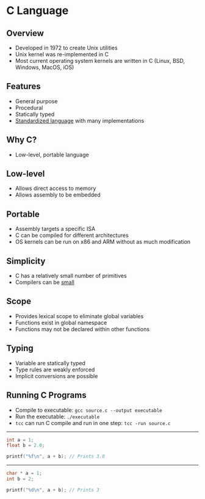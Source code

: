 C Language
==========

Overview
--------

- Developed in 1972 to create Unix utilities
- Unix kernel was re-implemented in C
- Most current operating system kernels are written in C (Linux, BSD, Windows, MacOS, iOS)

Features
--------

- General purpose
- Procedural
- Statically typed
- [Standardized language](http://www.open-std.org/jtc1/sc22/wg14/www/docs/n1570.pdf) with many implementations

Why C?
------

- Low-level, portable language

Low-level
---------

- Allows direct access to memory
- Allows assembly to be embedded

Portable
--------

- Assembly targets a specific ISA
- C can be compiled for different architectures
- OS kernels can be run on x86 and ARM without as much modification

Simplicity
----------

- C has a relatively small number of primitives
- Compilers can be [small](https://bellard.org/otcc/)

Scope
-----

- Provides lexical scope to eliminate global variables
- Functions exist in global namespace
- Functions may not be declared within other functions

Typing
------

- Variable are statically typed
- Type rules are weakly enforced
- Implicit conversions are possible

Running C Programs
------------------

- Compile to executable: `gcc source.c --output executable`
- Run the executable: `./executable`
- `tcc` can run C compile and run in one step: `tcc -run source.c`

---

```c
int a = 1;
float b = 2.0;

printf("%f\n", a + b); // Prints 3.0
```

---

```c
char * a = 1;
int b = 2;

printf("%d\n", a + b); // Prints 3
```
